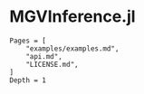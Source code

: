 # MGVInference.jl

```@contents
Pages = [
    "examples/examples.md",
    "api.md",
    "LICENSE.md",
]
Depth = 1
```
